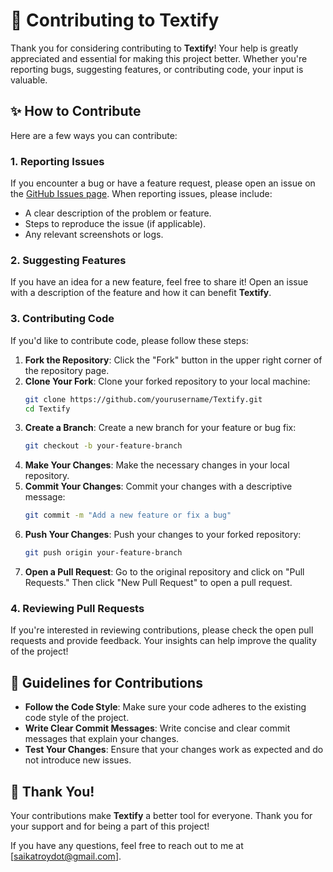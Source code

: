 # 🤝 Contributing to Textify

Thank you for considering contributing to **Textify**! Your help is greatly appreciated and essential for making this project better. Whether you're reporting bugs, suggesting features, or contributing code, your input is valuable.

## ✨ How to Contribute

Here are a few ways you can contribute:

### 1. Reporting Issues

If you encounter a bug or have a feature request, please open an issue on the [GitHub Issues page](https://github.com/yourusername/Textify/issues). When reporting issues, please include:

- A clear description of the problem or feature.
- Steps to reproduce the issue (if applicable).
- Any relevant screenshots or logs.

### 2. Suggesting Features

If you have an idea for a new feature, feel free to share it! Open an issue with a description of the feature and how it can benefit **Textify**.

### 3. Contributing Code

If you'd like to contribute code, please follow these steps:

1. **Fork the Repository**: Click the "Fork" button in the upper right corner of the repository page.
2. **Clone Your Fork**: Clone your forked repository to your local machine:
   ```bash
   git clone https://github.com/yourusername/Textify.git
   cd Textify
   ```
3. **Create a Branch**: Create a new branch for your feature or bug fix:
   ```bash
   git checkout -b your-feature-branch
   ```
4. **Make Your Changes**: Make the necessary changes in your local repository.
5. **Commit Your Changes**: Commit your changes with a descriptive message:
   ```bash
   git commit -m "Add a new feature or fix a bug"
   ```
6. **Push Your Changes**: Push your changes to your forked repository:
   ```bash
   git push origin your-feature-branch
   ```
7. **Open a Pull Request**: Go to the original repository and click on "Pull Requests." Then click "New Pull Request" to open a pull request.

### 4. Reviewing Pull Requests

If you're interested in reviewing contributions, please check the open pull requests and provide feedback. Your insights can help improve the quality of the project!

## 📝 Guidelines for Contributions

- **Follow the Code Style**: Make sure your code adheres to the existing code style of the project.
- **Write Clear Commit Messages**: Write concise and clear commit messages that explain your changes.
- **Test Your Changes**: Ensure that your changes work as expected and do not introduce new issues.

## 🎉 Thank You!

Your contributions make **Textify** a better tool for everyone. Thank you for your support and for being a part of this project!

If you have any questions, feel free to reach out to me at [saikatroydot@gmail.com].